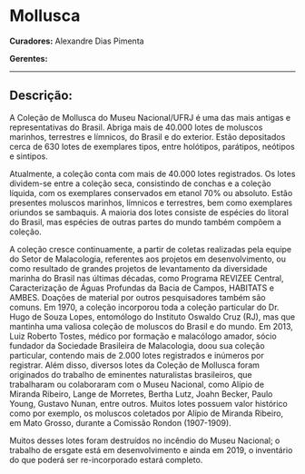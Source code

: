 # Mollusca

**Curadores:** Alexandre Dias Pimenta

**Gerentes:**

---

## Descrição:

A Coleção de Mollusca do Museu Nacional/UFRJ é uma das mais antigas e representativas do Brasil. Abriga mais de 40.000 lotes de moluscos marinhos, terrestres e límnicos, do Brasil e do exterior. Estão depositados cerca de 630 lotes de exemplares tipos, entre holótipos, parátipos, neótipos e sintipos.

Atualmente, a coleção conta com mais de 40.000 lotes registrados. Os lotes dividem-se entre a coleção seca, consistindo de conchas e a coleção líquida, com os exemplares conservados em etanol 70% ou absoluto. Estão presentes moluscos marinhos, límnicos e terrestres, bem como exemplares oriundos se sambaquis. A maioria dos lotes consiste de espécies do litoral do Brasil, mas espécies de outras partes do mundo também compõem a coleção.

A coleção cresce continuamente, a partir de coletas realizadas pela equipe do Setor de Malacologia, referentes aos projetos em desenvolvimento, ou como resultado de grandes projetos de levantamento da diversidade marinha do Brasil nas últimas décadas, como Programa REVIZEE Central, Caracterização de Águas Profundas da Bacia de Campos, HABITATS e AMBES. Doações de material por outros pesquisadores também são comuns. Em 1970, a coleção incorporou toda a coleção particular do Dr. Hugo de Souza Lopes, entomólogo do Instituto Oswaldo Cruz (RJ), mas que mantinha uma valiosa coleção de moluscos do Brasil e do mundo. Em 2013, Luiz Roberto Tostes, médico por formação e malacólogo amador, sócio fundador da Sociedade Brasileira de Malacologia, doou sua coleção particular, contendo mais de 2.000 lotes registrados e inúmeros por registrar. Além disso, diversos lotes da Coleção de Mollusca foram originados do trabalho de eminentes naturalistas brasileiros, que trabalharam ou colaboraram com o Museu Nacional, como Alípio de Miranda Ribeiro, Lange de Morretes, Bertha Lutz, Joahn Becker, Paulo Young, Gustavo Nunan, entre outros. Muitos lotes possuem valor histórico como por exemplo, os moluscos coletados por Alípio de Miranda Ribeiro, em Mato Grosso, durante a Comissão Rondon (1907-1909).

Muitos desses lotes foram destruídos no incêndio do Museu Nacional; o trabalho de ersgate está em desenvolvimento e ainda em 2019, o inventário do que poderá ser re-incorporado estará completo.
